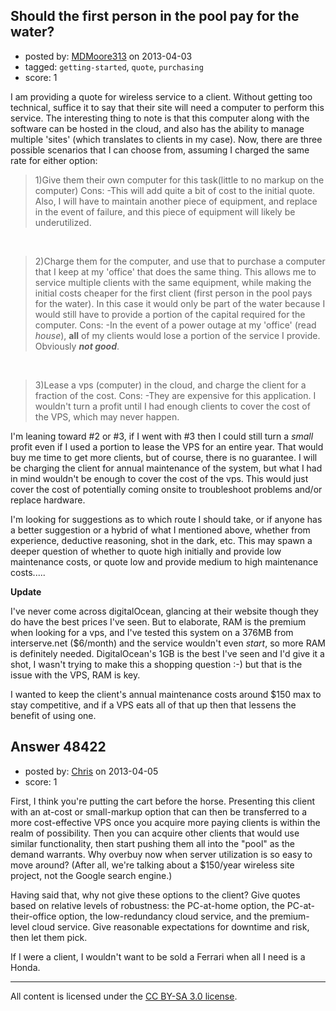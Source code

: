 ## Should the first person in the pool pay for the water?

- posted by: [MDMoore313](https://stackexchange.com/users/-1/23558-mdmoore313) on 2013-04-03
- tagged: `getting-started`, `quote`, `purchasing`
- score: 1

I am providing a quote for wireless service to a client. Without getting too technical, suffice it to say that their site will need a computer to perform this service. The interesting thing to note is that this computer along with the software can be hosted in the cloud, and also has the ability to manage multiple 'sites' (which translates to clients in my case). Now, there are three possible scenarios that I can choose from, assuming I charged the same rate for either option:

>1)Give them their own computer for this task(little to no markup on the computer)
 Cons: -This will add quite a bit of cost to the initial quote. Also, I will have to maintain another piece of equipment, and replace in the event of failure, and this piece of equipment will likely be underutilized.

 

>2)Charge them for the computer, and use that to purchase a computer that I keep at my 'office' that does the same thing. This allows me to service multiple clients with the same equipment, while making the initial costs cheaper for the first client (first person in the pool pays for the water). In this case it would only be part of the water because I would still have to provide a portion of the capital required for the computer.
 Cons: -In the event of a power outage at my 'office' (read *house*), **all** of my clients would lose a portion of the service I provide. Obviously ***not good***.

 

>3)Lease a vps (computer) in the cloud, and charge the client for a fraction of the cost.
 Cons: -They are expensive for this application. I wouldn't turn a profit until I had enough clients to cover the cost of the VPS, which may never happen.
 
I'm leaning toward #2 or #3, if I went with #3 then I could still turn a *small* profit even if I used a portion to lease the VPS for an entire year. That would buy me time to get more clients, but of course, there is no guarantee. I will be charging the client for annual maintenance of the system, but what I had in mind wouldn't be enough to cover the cost of the vps. This would just cover the cost of potentially coming onsite to troubleshoot problems and/or replace hardware.

I'm looking for suggestions as to which route I should take, or if anyone has a better suggestion or a hybrid of what I mentioned above, whether from experience, deductive reasoning, shot in the dark, etc. This may spawn a deeper question of whether to quote high initially and provide low maintenance costs, or quote low and provide medium to high maintenance costs.....

**Update**

I've never come across digitalOcean, glancing at their website though they do have the best prices I've seen. But to elaborate, RAM is the premium when looking for a vps, and I've tested this system on a 376MB from interserve.net ($6/month) and the service wouldn't even *start*, so more RAM is definitely needed. DigitalOcean's 1GB is the best I've seen and I'd give it a shot, I wasn't trying to make this a shopping question :-) but that is the issue with the VPS, RAM is key.

I wanted to keep the client's annual maintenance costs around $150 max to stay competitive, and if a VPS eats all of that up then that lessens the benefit of using one.


## Answer 48422

- posted by: [Chris](https://stackexchange.com/users/-1/25297-chris) on 2013-04-05
- score: 1

First, I think you're putting the cart before the horse. Presenting this client with an at-cost or small-markup option that can then be transferred to a more cost-effective VPS once you acquire more paying clients is within the realm of possibility. Then you can acquire other clients that would use similar functionality, then start pushing them all into the "pool" as the demand warrants. Why overbuy now when server utilization is so easy to move around? (After all, we're talking about a $150/year wireless site project, not the Google search engine.)

Having said that, why not give these options to the client? Give quotes based on relative levels of robustness: the PC-at-home option, the PC-at-their-office option, the low-redundancy cloud service, and the premium-level cloud service. Give reasonable expectations for downtime and risk, then let them pick.

If I were a client, I wouldn't want to be sold a Ferrari when all I need is a Honda. 



---

All content is licensed under the [CC BY-SA 3.0 license](https://creativecommons.org/licenses/by-sa/3.0/).
